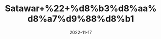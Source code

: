 ---
title: 'Satawar+%22+%d8%b3%d8%aa%d8%a7%d9%88%d8%b1'
date: '2022-11-17' 
metatag: '' 
inventory: '0' 
draft: false 
# meta description 
shortDescripton: 'Asparagus+%22+It%27s+low+in+calories+and+a+great+source+of+nutrients%2c+including+fiber%2c+folate+and+vitamins+A%2c+C+and+K.+Additionally%2c+eating+asparagus+has+a+number+of+potential+health+benefits%2c+including+weight+loss%2c+improved+digestion%2c+healthy+pregnancy+outcomes+and+lower+blood+pressure.'
description: 'Herb'
longdescription: ''
tags: ''
brand: ''
subCategory: ''
unit: '50 gm-Pk'
sellCount: '0'
featured: True
# product Price
price: '120.0'
# Product Short Description
shortDescription: 'Asparagus+%22+It%27s+low+in+calories+and+a+great+source+of+nutrients%2c+including+fiber%2c+folate+and+vitamins+A%2c+C+and+K.+Additionally%2c+eating+asparagus+has+a+number+of+potential+health+benefits%2c+including+weight+loss%2c+improved+digestion%2c+healthy+pregnancy+outcomes+and+lower+blood+pressure.'
productID: '1E42CACC-0D27-ED11-9968-005056B3A416'
type: 'products'
category: 'Herb' 
thumnailproduct: 'https://eraconnect.blob.core.windows.net/product-images/aminsaddiquidawakhana/1E42CACC-0D27-ED11-9968-005056B3A416.webp' 
images:
  - image: 'https://eraconnect.blob.core.windows.net/product-images/aminsaddiquidawakhana/1E42CACC-0D27-ED11-9968-005056B3A416.webp'  
Variants:
---